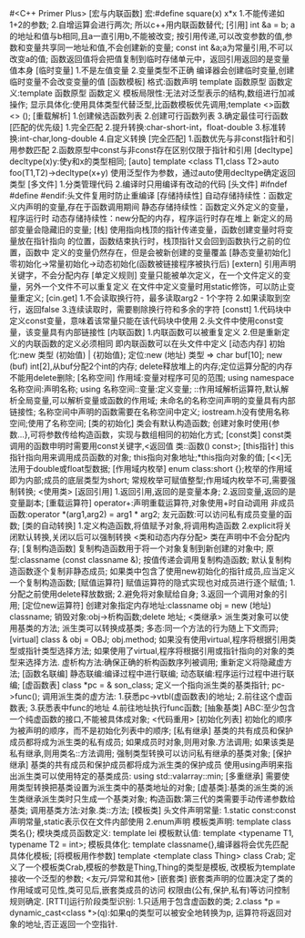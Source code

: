 #<C++ Primer Plus>
[宏与内联函数]
宏:#define square(x) x*x
1.不能传递如1+2的参数;
2.自增运算会进行两次;
所以c++用内联函数替代;
[引用]
int &a = b;
a的地址和值与b相同,且a一直引用b,不能被改变;
按引用传递,可以改变参数的值,参数和变量共享同一地址和值,不会创建新的变量;
const int &a;a为常量引用,不可以改变a的值;
函数返回值将会把值复制到临时存储单元中，返回引用返回的是变量值本身
[临时变量]
1.不是左值变量
2.变量类型不正确
编译器会创建临时变量,创建临时变量不会改变变量的值
[函数模板]
格式:函数声明 template <typename T>  函数原型
函数定义:template <typename T>  函数原型 函数定义
模板局限性:无法对泛型表示的结构,数组进行加减操作;
显示具体化:使用具体类型代替泛型,比函数模板优先调用;template <>函数<> ();
[重载解析]
1.创建候选函数列表
2.创建可行函数列表
3.确定最佳可行函数
[匹配的优先级]
1.完全匹配
2.提升转换:char-short-int，float-double
3.标准转换:int-char,long-double
4.自定义转换
[完全匹配]
1.函数优先与非const指针和引用参数匹配
2.函数原型中const与非const存在区别仅限于指针和引用
[decltype]
decltype(x)y:使y和x的类型相同;
[auto]
template <class T1,class T2>auto foo(T1,T2)->decltype(x+y)
使用泛型作为参数，通过auto使用decltype确定返回类型
[多文件]
1.分类管理代码
2.编译时只用编译有改动的代码
[头文件]
#ifndef #define #endif:头文件复用时防止重编译
[存储持续性]
自动存储持续性：函数定义内声明的变量,存在于函数调用期间
静态存储持续性：函数定义外定义的变量，程序运行时
动态存储持续性：new分配的内存，程序运行时存在堆上
新定义的局部变量会隐藏旧的变量;
[栈]
使用指向栈顶的指针传递变量，函数创建变量时将变量放在指针指向
的位置，函数结束执行时，栈顶指针又会回到函数执行之前的位置，函数中
定义的变量仍然存在，但是会被新创建的变量覆盖
[静态变量初始化]
零初始化->常量初始化->动态初始化(函数被链接程序被执行后)
[extern]
引用声明关键字，不会分配内存
[单定义规则]
变量只能被单次定义，在一个文件定义的变量，另外一个文件不可以重复定义
在文件中定义变量时用static修饰，可以防止变量重定义;
[cin.get]
1.不会读取换行符，最多读取arg2 - 1个字符
2.如果读取到空行，返回false
3.连续读取时，需要剔除换行符和多余的字符
[constt]
1.代码块中定义const变量，意味着该常量只能在该代码块中使用
2.头文件中使用const变量，该变量具有内部链接性
[内联函数]
1.内联函数可以被重复定义
2.但是重新定义的内联函数的定义必须相同
即内联函数可以在头文件中定义
[动态内存]
初始化:new 类型 (初始值) | {初始值};
定位:new (地址) 类型 =>
char buf[10]; new (buf) int[2],从buf分配2个int的内存;
delete释放堆上的内存;定位运算分配的内存不能用delete删除;
[名称空间]
作用域:变量对程序可见的范围;
using namespace 名称空间:声明名称;
using 名称空间::变量:定义变量;
::作用域解析运算符,默认解析全局变量,可以解析变量或函数的作用域;
未命名的名称空间声明的变量具有内部链接性;
名称空间中声明的函数需要在名称空间中定义;
iostream.h没有使用名称空间;<iostream>使用了名称空间;
[类的初始化]
类会有默认构造函数;
创建对象时使用{参数...},可将参数传给构造函数，实现与数组相同的初始化方式;
[const类]
const类调用的函数申明时需要用const关键字,<返回值 类::函数() const>;
[this指针]
this指针指向用来调用成员函数的对象;
this指向对象地址;*this指向对象的值;
[<<]无法用于double或float型数据;
[作用域内枚举]
enum class:short {};枚举的作用域即为内部;成员的底层类型为short;
常规枚举可赋值整型;作用域内枚举不可,需要强制转换;
<使用类>
[返回引用]
1.返回引用,返回的是变量本身;
2.返回变量,返回的是变量副本;
[重载运算符]
operator+:声明重载运算符,对象使用+时自动调用
非成员函数:operator *(arg1,arg2) = arg1 * arg2;
友元函数:可以访问私有成员变量的函数;
[类的自动转换]
1.定义构造函数,将值赋予对象,将调用构造函数
2.explicit将关闭默认转换,关闭以后可以强制转换
<类和动态内存分配>
类在声明中不会分配内存;
[复制构造函数]
复制构造函数用于将一个对象复制到新创建的对象中;
原型:classname (const classname &);
按值传递会调用复制构造函数;
默认复制构造函数逐个复制非静态成员;
如果类中包含了使用new初始化的指针成员,应当定义
一个复制构造函数;
[赋值运算符]
赋值运算符的隐式实现也对成员进行逐个赋值;
1.分配之前使用delete释放数据;
2.避免将对象赋给自身;
3.返回一个调用对象的引用;
[定位new运算符]
创建对象指定内存地址:classname obj = new (地址) classname;
销毁对象:obj->析构函数;delete 地址;
<类继承>
派生类对象可以使用基类的方法;
派生类可以转换成基类;
多态:同一个方法的行为随上下文而异;
[virtual]
class & obj = OBJ;
obj.method;
如果没有使用virtual,程序将根据引用类型或指针类型选择方法;
如果使用了virtual,程序将根据引用或指针指向的对象的类型来选择方法.
虚析构方法:确保正确的析构函数序列被调用;
重新定义将隐藏虚方法;
[函数名联编]
静态联编:编译过程中进行联编;
动态联编:程序运行过程中进行联编;
[虚函数表]
class *pc = & son_class;
定义一个指向派生类的基类指针;
pc->func();
调用派生类的虚方法:
1.获悉pc->vtbl(虚函数表)的地址;
2.前往这个虚函数表;
3.获悉表中func的地址
4.前往地址执行func函数;
[抽象基类]
ABC:至少包含一个纯虚函数的接口,不能被具体成对象;
<代码重用>
[初始化列表]
初始化的顺序为被声明的顺序，而不是初始化列表中的顺序;
[私有继承]
基类的共有成员和保护成员都将成为派生类的私有成员;
如果成员时对象,则用对象.方法调用;
如果该类是私有继承,则用类名::方法调用;
强制类型转换可以访问私有继承的基类对象;
[保护继承]
基类的共有成员和保护成员都将成为派生类的保护成员
使用using声明来指出派生类可以使用特定的基类成员:
using std::valarray<double>::min;
[多重继承]
需要使用类型转换把基类设置为派生类中的基类地址的对象;
[虚基类]:基类的派生类的派生类继承派生类时只生成一个基类对象;
构造函数:第三代的类需要手动传递参数给基类;
调用基类方法:对象.类::方法;
[模板类]
头文件声明常量:
1.static const:const声明常量,static表示仅在文件内部使用
2.enum声明
模板类声明:
template <typename T> class 类名{};
模块类成员函数定义:
template <typename T> lei
模板默认值:
template <typename T1, typename T2 = int>;
模板具体化:
template classname<type>{},编译器将会优先匹配具体化模板;
[将模板用作参数]
template <template <typename T> class Thing> class Crab;
定义了一个模板类Crab,模板的参数是Thing,Thing的类型是模板,
改模板为template <typename T>接收一个泛型的参数;
<友元/异常和其他>
[嵌套类]
嵌套类声明的位置决定了类的作用域或可见性,类可见后,嵌套类成员的访问
权限由(公有,保护,私有)等访问控制规则确定.
[RTTI]运行阶段类型识别:
1.只适用于包含虚函数的类;
2.class *p = dynamic_cast<class *>(q):如果q的类型可以被安全地转换为p,
运算符将返回对象的地址,否正返回一个空指针.
